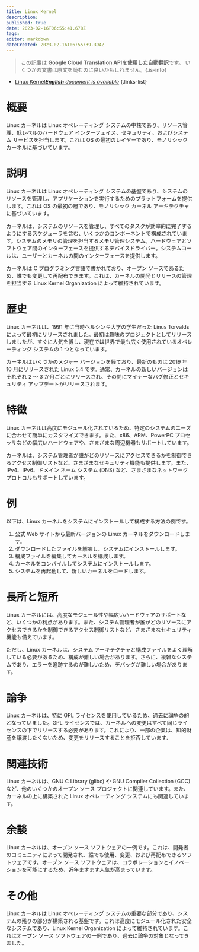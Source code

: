 ```yaml
---
title: Linux Kernel
description: 
published: true
date: 2023-02-16T06:55:41.678Z
tags: 
editor: markdown
dateCreated: 2023-02-16T06:55:39.394Z
---
```


> この記事は **Google Cloud Translation APIを使用した自動翻訳**です。
いくつかの文書は原文を読むのに良いかもしれません。{.is-info}



- [Linux Kernel***English** document is available*](/en/Knowledge-base/Dictionary/linux-kernel)
{.links-list}


# 概要
Linux カーネルは Linux オペレーティング システムの中核であり、リソース管理、低レベルのハードウェア インターフェイス、セキュリティ、およびシステム サービスを担当します。これは OS の最初のレイヤーであり、モノリシック カーネルに基づいています。

# 説明
Linux カーネルは Linux オペレーティング システムの基盤であり、システムのリソースを管理し、アプリケーションを実行するためのプラットフォームを提供します。これは OS の最初の層であり、モノリシック カーネル アーキテクチャに基づいています。

カーネルは、システムのリソースを管理し、すべてのタスクが効率的に完了するようにするスケジューラを含む、いくつかのコンポーネントで構成されています。システムのメモリの管理を担当するメモリ管理システム。ハードウェアとソフトウェア間のインターフェースを提供するデバイスドライバー。システムコールは、ユーザーとカーネルの間のインターフェースを提供します。

カーネルは C プログラミング言語で書かれており、オープン ソースであるため、誰でも変更して再配布できます。これは、カーネルの開発とリリースの管理を担当する Linux Kernel Organization によって維持されています。

# 歴史
Linux カーネルは、1991 年に当時ヘルシンキ大学の学生だった Linus Torvalds によって最初にリリースされました。最初は趣味のプロジェクトとしてリリースしましたが、すぐに人気を博し、現在では世界で最も広く使用されているオペレーティング システムの 1 つとなっています。

カーネルはいくつかのメジャー バージョンを経ており、最新のものは 2019 年 10 月にリリースされた Linux 5.4 です。通常、カーネルの新しいバージョンはそれぞれ 2 ～ 3 か月ごとにリリースされ、その間にマイナーなバグ修正とセキュリティ アップデートがリリースされます。

# 特徴
Linux カーネルは高度にモジュール化されているため、特定のシステムのニーズに合わせて簡単にカスタマイズできます。また、x86、ARM、PowerPC プロセッサなどの幅広いハードウェアや、さまざまな周辺機器もサポートしています。

カーネルは、システム管理者が誰がどのリソースにアクセスできるかを制御できるアクセス制御リストなど、さまざまなセキュリティ機能も提供します。また、IPv4、IPv6、ドメイン ネーム システム (DNS) など、さまざまなネットワーク プロトコルもサポートしています。

# 例
以下は、Linux カーネルをシステムにインストールして構成する方法の例です。

1. 公式 Web サイトから最新バージョンの Linux カーネルをダウンロードします。
2. ダウンロードしたファイルを解凍し、システムにインストールします。
3. 構成ファイルを編集してカーネルを構成します。
4. カーネルをコンパイルしてシステムにインストールします。
5. システムを再起動して、新しいカーネルをロードします。

# 長所と短所
Linux カーネルには、高度なモジュール性や幅広いハードウェアのサポートなど、いくつかの利点があります。また、システム管理者が誰がどのリソースにアクセスできるかを制御できるアクセス制御リストなど、さまざまなセキュリティ機能も備えています。

ただし、Linux カーネルは、システム アーキテクチャと構成ファイルをよく理解している必要があるため、構成が難しい場合があります。さらに、複雑なシステムであり、エラーを追跡するのが難しいため、デバッグが難しい場合があります。

# 論争
Linux カーネルは、特に GPL ライセンスを使用しているため、過去に論争の的となっていました。GPL ライセンスでは、カーネルへの変更はすべて同じライセンスの下でリリースする必要があります。これにより、一部の企業は、知的財産を譲渡したくないため、変更をリリースすることを拒否しています.

# 関連技術
Linux カーネルは、GNU C Library (glibc) や GNU Compiler Collection (GCC) など、他のいくつかのオープン ソース プロジェクトに関連しています。また、カーネルの上に構築された Linux オペレーティング システムにも関連しています。

# 余談
Linux カーネルは、オープン ソース ソフトウェアの一例です。これは、開発者のコミュニティによって開発され、誰でも使用、変更、および再配布できるソフトウェアです。オープン ソース ソフトウェアは、コラボレーションとイノベーションを可能にするため、近年ますます人気が高まっています。

# その他
Linux カーネルは Linux オペレーティング システムの重要な部分であり、システムの残りの部分が構築される基盤です。これは高度にモジュール化された安全なシステムであり、Linux Kernel Organization によって維持されています。これはオープン ソース ソフトウェアの一例であり、過去に論争の対象となってきました。